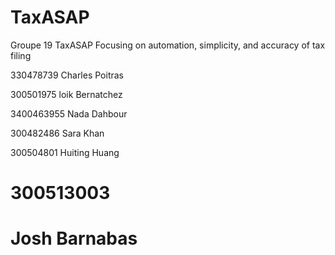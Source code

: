 # TaxASAP
Groupe 19
TaxASAP
Focusing on automation, simplicity, and accuracy of tax filing


330478739
Charles Poitras

300501975
loik Bernatchez 

3400463955
Nada Dahbour

300482486
Sara Khan

300504801
Huiting Huang

# 300513003
# Josh Barnabas
